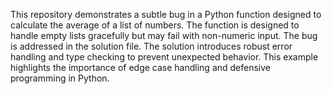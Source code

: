 This repository demonstrates a subtle bug in a Python function designed to calculate the average of a list of numbers. The function is designed to handle empty lists gracefully but may fail with non-numeric input. The bug is addressed in the solution file. The solution introduces robust error handling and type checking to prevent unexpected behavior.  This example highlights the importance of edge case handling and defensive programming in Python.